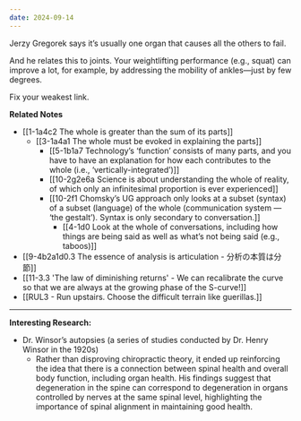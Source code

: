 ```yaml
---
date: 2024-09-14
---
```

Jerzy Gregorek says it’s usually one organ that causes all the others to fail. 

And he relates this to joints. Your weightlifting performance (e.g., squat) can improve a lot, for example, by addressing the mobility of ankles—just by few degrees.

Fix your weakest link.

**Related Notes**
- [[1-1a4c2 The whole is greater than the sum of its parts]]
	- [[3-1a4a1 The whole must be evoked in explaining the parts]]
		- [[5-1b1a7 Technology’s ‘function’ consists of many parts, and you have to have an explanation for how each contributes to the whole (i.e., ‘vertically-integrated’)]]
		- [[10-2g2e6a Science is about understanding the whole of reality, of which only an infinitesimal proportion is ever experienced]]
		- [[10-2f1 Chomsky’s UG approach only looks at a subset (syntax) of a subset (language) of the whole (communication system — ‘the gestalt’). Syntax is only secondary to conversation.]]
			- [[4-1d0 Look at the whole of conversations, including how things are being said as well as what’s not being said (e.g., taboos)]]
- [[9-4b2a1d0.3 The essence of analysis is articulation - 分析の本質は分節]]
- [[11-3.3 'The law of diminishing returns' - We can recalibrate the curve so that we are always at the growing phase of the S-curve!]]
- [[RUL3 - Run upstairs. Choose the difficult terrain like guerillas.]]

---
**Interesting Research:**
- Dr. Winsor’s autopsies (a series of studies conducted by Dr. Henry Winsor in the 1920s)
	- Rather than disproving chiropractic theory, it ended up reinforcing the idea that there is a connection between spinal health and overall body function, including organ health. His findings suggest that degeneration in the spine can correspond to degeneration in organs controlled by nerves at the same spinal level, highlighting the importance of spinal alignment in maintaining good health.